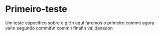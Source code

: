 # Primeiro-teste
Um teste especifico sobre o git\n
aqui faremos o primeiro commit agora vai\n
segundo commit\n
commit final\n
vai danadon